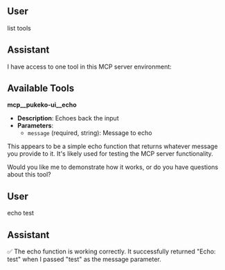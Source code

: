 ## User

list tools

## Assistant

I have access to one tool in this MCP server environment:

## Available Tools

**mcp__pukeko-ui__echo**
- **Description**: Echoes back the input
- **Parameters**:
  - `message` (required, string): Message to echo

This appears to be a simple echo function that returns whatever message you provide to it. It's likely used for testing the MCP server functionality.

Would you like me to demonstrate how it works, or do you have questions about this tool?

## User

echo test

## Assistant

✅ The echo function is working correctly. It successfully returned "Echo: test" when I passed "test" as the message parameter.


